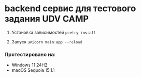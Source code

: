 # backend сервис для тестового задания UDV CAMP

1. Установка зависимостей `poetry install`

2. Запуск `uvicorn main:app --reload`

### Протестировано на:

- Windows 11 24H2
- macOS Sequoia 15.1.1

